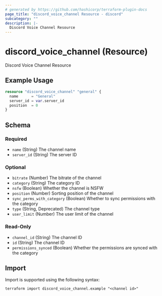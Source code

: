 ```yaml
---
# generated by https://github.com/hashicorp/terraform-plugin-docs
page_title: "discord_voice_channel Resource - discord"
subcategory: ""
description: |-
  Discord Voice Channel Resource
---
```


# discord_voice_channel (Resource)

Discord Voice Channel Resource

## Example Usage

```terraform
resource "discord_voice_channel" "general" {
  name      = "General"
  server_id = var.server_id
  position  = 0
}
```

<!-- schema generated by tfplugindocs -->
## Schema

### Required

- `name` (String) The channel name
- `server_id` (String) The server ID

### Optional

- `bitrate` (Number) The bitrate of the channel
- `category` (String) The category ID
- `nsfw` (Boolean) Whether the channel is NSFW
- `position` (Number) Sorting position of the channel
- `sync_perms_with_category` (Boolean) Whether to sync permissions with the category
- `type` (String, Deprecated) The channel type
- `user_limit` (Number) The user limit of the channel

### Read-Only

- `channel_id` (String) The channel ID
- `id` (String) The channel ID
- `permissions_synced` (Boolean) Whether the permissions are synced with the category

## Import

Import is supported using the following syntax:

```shell
terraform import discord_voice_channel.example "<channel id>"
```
